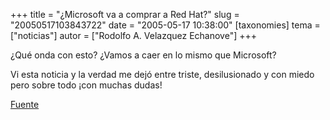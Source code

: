 +++
title = "¿Microsoft va a comprar a Red Hat?"
slug = "20050517103843722"
date = "2005-05-17 10:38:00"
[taxonomies]
tema = ["noticias"]
autor = ["Rodolfo A. Velazquez Echanove"]
+++

¿Qué onda con esto? ¿Vamos a caer en lo mismo que Microsoft?

Vi esta noticia y la verdad me dejó entre triste, desilusionado y con
miedo pero sobre todo ¡con muchas dudas!

[Fuente](http://linux.slashdot.org/linux/05/05/16/1758249.shtml?tid=109&tid=163&tid=110&tid=98&tid=218)

